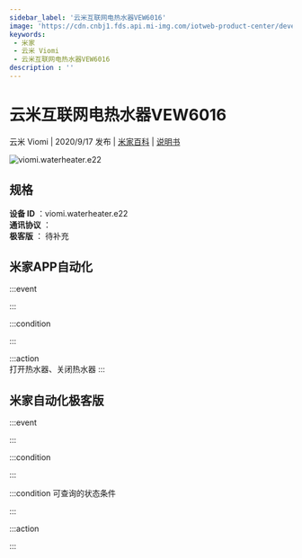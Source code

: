 ```yaml
---
sidebar_label: '云米互联网电热水器VEW6016'
image: 'https://cdn.cnbj1.fds.api.mi-img.com/iotweb-product-center/developer_1631502125862DeAvQOJC.png?GalaxyAccessKeyId=AKVGLQWBOVIRQ3XLEW&Expires=9223372036854775807&Signature=v/qaBmWEAbJilacFEbHKybuDPKY='
keywords: 
 - 米家
 - 云米 Viomi
 - 云米互联网电热水器VEW6016
description : ''
---
```

# 云米互联网电热水器VEW6016

云米 Viomi | 2020/9/17 发布 | [米家百科](https://home.mi.com/webapp/content/baike/product/index.html?model=viomi.waterheater.e22) | [说明书](https://home.mi.com/views/introduction.html?model=viomi.waterheater.e22&region=cn)

![viomi.waterheater.e22](https://cdn.cnbj1.fds.api.mi-img.com/iotweb-product-center/developer_1631502125862DeAvQOJC.png?GalaxyAccessKeyId=AKVGLQWBOVIRQ3XLEW&Expires=9223372036854775807&Signature=v/qaBmWEAbJilacFEbHKybuDPKY=)

## 规格  
> 
**设备 ID** ：viomi.waterheater.e22  
**通讯协议** ：  
**极客版**  ： 待补充 


## 米家APP自动化  

:::event  

:::

:::condition  

:::

:::action   
打开热水器、关闭热水器
:::

## 米家自动化极客版  

:::event  

:::

:::condition  

:::

:::condition 可查询的状态条件  

:::

:::action  

:::

        
